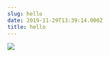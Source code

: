 ```yaml
---
slug: hello
date: 2019-11-29T13:39:14.000Z
title: hello
---
```

![](/assets/age-signes-reverse-2.jpg)
